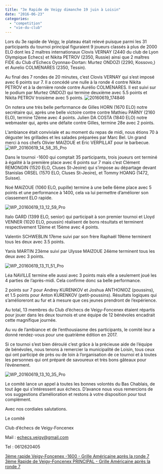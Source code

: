 ```yaml
---
title: "3e Rapide de Veigy dimanche 19 juin à Loisin"
date: "2016-06-23"
categories: 
  - "competition"
  - "vie-du-club"
---
```


Lors du 3e rapide de Veigy, le plateau était relevé puisque parmi les 31 participants du tournoi principal figuraient 9 joueurs classés à plus de 2000 ELO dont les 2 maîtres internationaux Clovis VERNAY (2440 du club de Lyon Olympique Echecs) et Nikita PETROV (2350, Russie) ainsi que 2 maîtres FIDE du Club d'Echecs Oyonnax-Dortan: Murtez ONDOZI (2290, Kossovo,) et Aurelio COLMENARES (2350, Tessin).

Au final des 7 rondes de 20 minutes, c’est Clovis VERNAY qui s’est imposé avec 6 points sur 7. Il a concédé une nulle à la ronde 4 contre Nikita PETROV et à la dernière ronde contre Aurélio COLMENARES. Il est suivi sur le podium par Murtez ONDOZI qui termine deuxième avec 5.5 points et Nikita PETROV troisième avec 5 points. ![20160619_174846](/wordpress-uploads/2016/06/20160619_174846-300x169.jpg)

On notera une très belle performance de Gilles HORN (1670 ELO) notre secrétaire qui, après une belle victoire contre contre Mathieu PARNY (2160 ELO), termine 12ème avec 4 points. Julien DA COSTA (1840 ELO) notre webmaster qui, après une défaite contre Gilles, termine 28e avec 2 points.

L’ambiance était conviviale et au moment du repas de midi, nous étions 70 à déguster les grillades et les salades préparées par Marc Bel. Un grand merci à nos chefs Olivier MAIZOUE et Eric VERPILLAT pour le barbecue. ![WP_20160619_14_58_35_Pro](/wordpress-uploads/2016/06/WP_20160619_14_58_35_Pro-300x169.jpg)

Dans le tournoi -1600 qui comptait 35 participants, trois joueurs ont terminé à égalité à la première place avec 6 points sur 7 mais c’est Clément REMONGIN (1520 ELO, Cluses St-Jeoire) qui s’impose au départage devant Stanislas ORSEL (1570 ELO, Cluses St-Jeoire), et Tommy HOANG (1472, Suisse).

Noé MAIZOUE (1060 ELO, pupille) termine à une belle 6ème place avec 5 points et une performance à 1400, cela va lui permettre d’améliorer son classement ELO rapide.

![WP_20160619_13_12_59_Pro](/wordpress-uploads/2016/06/WP_20160619_13_12_59_Pro-300x169.jpg)

Italo GARD (1399 ELO, senior) qui participait à son premier tournoi et Lloyd VENNER (1020 ELO, poussin) réalisent de bons résultats et terminent respectivement 12ème et 15ème avec 4 points.

Valentin SCHWEBLIN 17ème suivi par son frère Raphaël 19ème terminent tous les deux avec 3.5 points.

Yanis MARTIN 23ème suivi par Ulysse MAIZOUE 24ème terminent tous les deux avec 3 points.

![WP_20160619_13_11_51_Pro](/wordpress-uploads/2016/06/WP_20160619_13_11_51_Pro-300x169.jpg)

Léa NAVILLE termine elle aussi avec 3 points mais elle a seulement joué les 4 parties de l’après-midi. Cela confirme donc sa belle performance.

2 points sur 7 pour Andrey KURENKOV et Joshua ANTHONIOZ (poussins), et 1.5 points pour Anton KURENKOV (petit-poussins). Résultats logiques qui s’amélioreront au fur et à mesure que ces jeunes prendront de l’expérience.

Au total, 13 membres du Club d’échecs de Veigy-Foncenex étaient répartis pour jouer dans les deux tournois et une équipe de 12 bénévoles encadrait cette magnifique journée.

Au vu de l’ambiance et de l’enthousiasme des participants, le comité leur a donné rendez-vous pour une quatrième édition en 2017.

Si ce tournoi s’est bien déroulé c’est grâce à la précieuse aide de l’équipe de bénévoles, nous tenons à remercier la municipalité de Loisin, tous ceux qui ont participé de près ou de loin à l’organisation de ce tournoi et à toutes les personnes qui ont préparé de savoureux et très bons gâteaux pour l’événement.

![WP_20160619_13_10_35_Pro](/wordpress-uploads/2016/06/WP_20160619_13_10_35_Pro-300x169.jpg)

Le comité lance un appel à toutes les bonnes volontés du Bas Chablais, de tout âge qui s’intéressent aux échecs. D’avance nous vous remercions de vos suggestions d’amélioration et restons à votre disposition pour tout complément.

Avec nos cordiales salutations.

Le comité

Club d’échecs de Veigy-Foncenex

Mail : echecs.veigy@gmail.com

Tel : 0612620405

[3ème rapide Veigy-Foncenex -1600 - Grille Américaine après la ronde 7](/wordpress-uploads/2016/06/3ème-rapide-Veigy-Foncenex-1600-Grille-Américaine-après-la-ronde-7.htm) [3ème Rapide de Veigy-Foncenex PRINCIPAL - Grille Américaine après la ronde 7](/wordpress-uploads/2016/06/3ème-Rapide-de-Veigy-Foncenex-PRINCIPAL-Grille-Américaine-après-la-ronde-7.htm)
